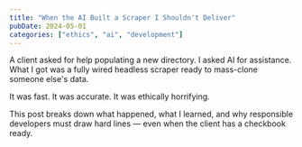 ```yaml
---
title: "When the AI Built a Scraper I Shouldn't Deliver"
pubDate: 2024-05-01
categories: ["ethics", "ai", "development"]
---
```


A client asked for help populating a new directory. I asked AI for assistance. What I got was a fully wired headless scraper ready to mass-clone someone else's data.

It was fast. It was accurate. It was ethically horrifying.

This post breaks down what happened, what I learned, and why responsible developers must draw hard lines — even when the client has a checkbook ready.